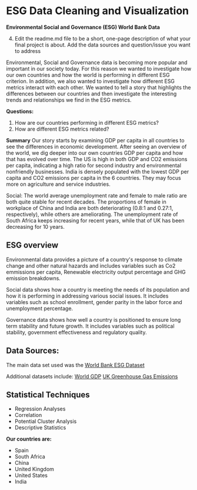 # ESG Data Cleaning and Visualization


**Environmental Social and Governance (ESG) World Bank Data**

4. Edit the readme.md file to be a short, one-page description of what your final project is about. 
Add the data sources and question/issue you want to address 

Environmental, Social and Governance data is becoming more popular and important in our society today. For this reason we wanted to investigate how our own countries and how the world is performing in different ESG criterion. In addition, we also wanted to investigate how different ESG metrics interact with each other. We wanted to tell a story that highlights the differences between our countries and then investigate the interesting trends and relationships we find in the ESG metrics.


**Questions:**
1. How are our countries performing in different ESG metrics?
2. How are different ESG metrics related?

**Summary**
Our story starts by examining GDP per capita in all countries to see the differences in economic development. After seeing an overview of the world, we dig deeper into our own countries GDP per capita and how that has evolved over time.
The US is high in both GDP and CO2 emissions per capita, indicating a high ratio for second industry and environmental nonfriendly businesses.
India is densely populated with the lowest GDP per capita and CO2 emissions per capita in the 6 countries. They may focus more on agriculture and service industries.


Social:
The world average unemployment rate and female to male ratio are both quite stable for recent decades. 
The proportions of female in workplace of China and India are both deteriorating (0.8:1 and 0.27:1, respectively), while others are ameliorating.
The unemployment rate of South Africa keeps increasing for recent years, while that of UK has been decreasing for 10 years.


## ESG overview

Environmental data provides a picture of a country's response to climate change and other natural hazards and includes variables such as Co2 emmissions per capita, Renewable electricity output percentage and GHG emission breakdowns. 

Social data shows how a country is meeting the needs of its population and how it is performing in addressing various social issues. It includes variables such as school enrollment, gender parity in the labor force and unemployment percentage.

Governance data shows how well a country is positioned to ensure long term stability and future growth. It includes variables such as political stability, government effectiveness and regulatory quality.



## Data Sources:

The main data set used was the [World Bank ESG Dataset](https://datacatalog.worldbank.org/search/dataset/0037651)

Additional datasets include:
[World GDP](https://data.worldbank.org/indicator/NY.GDP.MKTP.CD?end=2020&start=1990)
[UK Greenhouse Gas Emissions](https://www.ons.gov.uk/economy/environmentalaccounts/bulletins/ukenvironmentalaccounts/2021)


## Statistical Techniques 

* Regression Analyses 
* Correlation
* Potential Cluster Analysis 
* Descriptive Statistics

**Our countries are:**
- Spain
- South Africa
- China
- United Kingdom
- United States
- India
